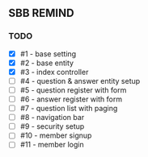 ## SBB REMIND
### TODO
- [x] #1 - base setting
- [x] #2 - base entity
- [x] #3 - index controller
- [ ] #4 - question & answer entity setup
- [ ] #5 - question register with form
- [ ] #6 - answer register with form
- [ ] #7 - question list with paging
- [ ] #8 - navigation bar
- [ ] #9 - security setup
- [ ] #10 - member signup
- [ ] #11 - member login